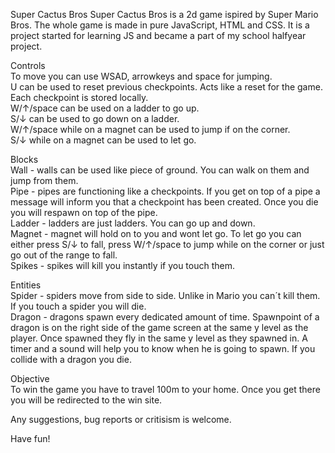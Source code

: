 Super Cactus Bros
Super Cactus Bros is a 2d game ispired by Super Mario Bros. The whole game is made in pure JavaScript, HTML and CSS. It is a project started for learning JS and became a part of my school halfyear project.

Controls<br />
To move you can use WSAD, arrowkeys and space for jumping. <br />
U can be used to reset previous checkpoints. Acts like a reset for the game. Each checkpoint is stored locally.<br />
W/↑/space can be used on a ladder to go up.<br />
S/↓ can be used to go down on a ladder.<br />
W/↑/space while on a magnet can be used to jump if on the corner.<br />
S/↓ while on a magnet can be used to let go.<br />

Blocks<br />
Wall - walls can be used like piece of ground. You can walk on them and jump from them.<br />
Pipe - pipes are functioning like a checkpoints. If you get on top of a pipe a message will inform you that a checkpoint has been created. Once you die you will respawn on top of the pipe.<br />
Ladder - ladders are just ladders. You can go up and down.<br />
Magnet - magnet will hold on to you and wont let go. To let go you can either press S/↓ to fall, press W/↑/space to jump while on the corner or just go out of the range to fall.<br />
Spikes - spikes will kill you instantly if you touch them.<br />

Entities<br />
Spider - spiders move from side to side. Unlike in Mario you can´t kill them. If you touch a spider you will die.<br />
Dragon - dragons spawn every dedicated amount of time. Spawnpoint of a dragon is on the right side of the game screen at the same y level as the player. Once spawned they fly in the same y level as they spawned in. A timer and a sound will help you to know when he is going to spawn. If you collide with a dragon you die.<br />

Objective<br />
To win the game you have to travel 100m to your home. Once you get there you will be redirected to the win site.<br />

Any suggestions, bug reports or critisism is welcome.<br />

Have fun!<br />
